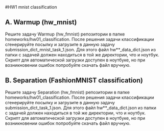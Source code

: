 #HW1 mnist classification

## A. Warmup (hw_mnist)
Решите задачу Warmup (hw_fmnist) репозитории в папке homeworks/hw01_classification. После решения задачи классификации сгенерируйте посылку и загрузите в данную задачу submission_dict_mnist_task_1.json. 
Для этого файл hw**_data_dict.json из папки с задачей должен находиться в той же директории, что и ноутбук. Скрипт для автоматической загрузки доступен в ноутбуке, но при возникновении ошибок попробуйте скачать файл вручную.

## B. Separation (FashionMNIST classification)
Решите задачу Separation (hw_fmnist) репозитории в папке homeworks/hw01_classification. После решения задачи классификации сгенерируйте посылку и загрузите в данную задачу submission_dict_task_1.json.
Для этого файл hw**_data_dict.json из папки с задачей должен находиться в той же директории, что и ноутбук. Скрипт для автоматической загрузки доступен в ноутбуке, но при возникновении ошибок попробуйте скачать файл вручную.
